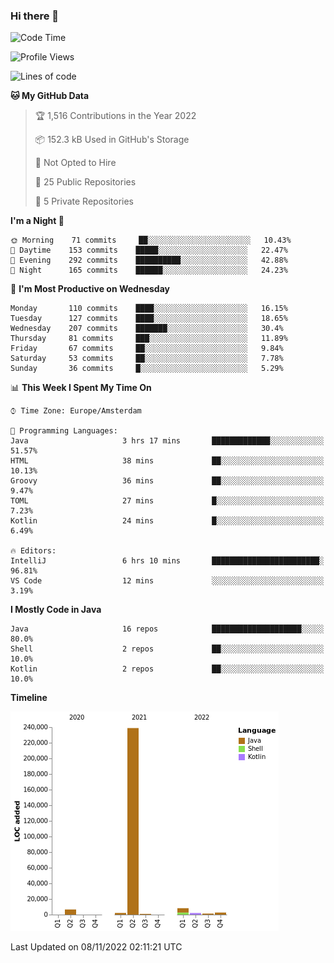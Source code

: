 ### Hi there 👋


<!--START_SECTION:waka-->
![Code Time](http://img.shields.io/badge/Code%20Time-2%2C585%20hrs%209%20mins-blue)

![Profile Views](http://img.shields.io/badge/Profile%20Views-0-blue)

![Lines of code](https://img.shields.io/badge/From%20Hello%20World%20I%27ve%20Written-263%20Thousand%20lines%20of%20code-blue)

**🐱 My GitHub Data** 

> 🏆 1,516 Contributions in the Year 2022
 > 
> 📦 152.3 kB Used in GitHub's Storage 
 > 
> 🚫 Not Opted to Hire
 > 
> 📜 25 Public Repositories 
 > 
> 🔑 5 Private Repositories  
 > 
**I'm a Night 🦉** 

```text
🌞 Morning    71 commits     ██░░░░░░░░░░░░░░░░░░░░░░░   10.43% 
🌆 Daytime    153 commits    █████░░░░░░░░░░░░░░░░░░░░   22.47% 
🌃 Evening    292 commits    ██████████░░░░░░░░░░░░░░░   42.88% 
🌙 Night      165 commits    ██████░░░░░░░░░░░░░░░░░░░   24.23%

```
📅 **I'm Most Productive on Wednesday** 

```text
Monday       110 commits    ████░░░░░░░░░░░░░░░░░░░░░   16.15% 
Tuesday      127 commits    ████░░░░░░░░░░░░░░░░░░░░░   18.65% 
Wednesday    207 commits    ███████░░░░░░░░░░░░░░░░░░   30.4% 
Thursday     81 commits     ███░░░░░░░░░░░░░░░░░░░░░░   11.89% 
Friday       67 commits     ██░░░░░░░░░░░░░░░░░░░░░░░   9.84% 
Saturday     53 commits     ██░░░░░░░░░░░░░░░░░░░░░░░   7.78% 
Sunday       36 commits     █░░░░░░░░░░░░░░░░░░░░░░░░   5.29%

```


📊 **This Week I Spent My Time On** 

```text
⌚︎ Time Zone: Europe/Amsterdam

💬 Programming Languages: 
Java                     3 hrs 17 mins       █████████████░░░░░░░░░░░░   51.57% 
HTML                     38 mins             ██░░░░░░░░░░░░░░░░░░░░░░░   10.13% 
Groovy                   36 mins             ██░░░░░░░░░░░░░░░░░░░░░░░   9.47% 
TOML                     27 mins             █░░░░░░░░░░░░░░░░░░░░░░░░   7.23% 
Kotlin                   24 mins             █░░░░░░░░░░░░░░░░░░░░░░░░   6.49%

🔥 Editors: 
IntelliJ                 6 hrs 10 mins       ████████████████████████░   96.81% 
VS Code                  12 mins             ░░░░░░░░░░░░░░░░░░░░░░░░░   3.19%

```

**I Mostly Code in Java** 

```text
Java                     16 repos            ████████████████████░░░░░   80.0% 
Shell                    2 repos             ██░░░░░░░░░░░░░░░░░░░░░░░   10.0% 
Kotlin                   2 repos             ██░░░░░░░░░░░░░░░░░░░░░░░   10.0%

```


**Timeline**

![Chart not found](https://raw.githubusercontent.com/powercasgamer/powercasgamer/master/charts/bar_graph.png) 


 Last Updated on 08/11/2022 02:11:21 UTC
<!--END_SECTION:waka-->
